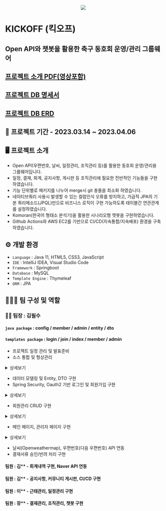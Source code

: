 <p align="center">
  <img src="https://user-images.githubusercontent.com/116870617/231791531-9e7ee801-a462-4b7a-977d-1e56b195e28b.png">
</p>

# KICKOFF (킥오프)
## Open API와 챗봇을 활용한 축구 동호회 운영/관리 그룹웨어 
## [프로젝트 소개 PDF(영상포함)](https://drive.google.com/file/d/18gtjqQk1KOKh-EcekBsUl4dJVbOpZ3JZ/view?usp=share_link)
## [프로젝트 DB 명세서](https://drive.google.com/file/d/187f50y_fUM-Pkhs0hEeW8VLSJVCvn7U-/view?usp=share_link)
## [프로젝트 DB ERD](https://drive.google.com/file/d/1JvddvhrdoV1i78wkrrgPDKJa1tq9k7LW/view?usp=share_link)

## 📅 프로젝트 기간 - 2023.03.14 ~ 2023.04.06

## 🖥️ 프로젝트 소개
- Open API(우편번호, 날씨, 일정관리, 조직관리 등)를 활용한 동호회 운영/관리용 그룹웨어입니다.
- 일정, 결재, 회계, 공지사항, 게시판 등 조직관리에 필요한 전반적인 기능들을 구현하였습니다.
- 기능 단위별로 패키지를 나누어 merge시 git 충돌을 최소화 하였습니다. 
- 네이티브쿼리 사용시 발생할 수 있는 컬럼인식 오류를 방지하고, 가급적 JPA의 기본 쿼리메소드(JPQL)만으로 비즈니스 로직이 구현 가능하도록 테이블간 연관관계를 설정하였습니다.
- Komoran(한국어 형태소 분석기)을 활용한 시나리오형 챗봇을 구현하였습니다.
- Github Actions와 AWS EC2를 기반으로 CI/CD(지속통합/지속배포) 환경을 구축하였습니다.

## ⚙️ 개발 환경
- `Language` : Java 11, HTML5, CSS3, JavaScript
- `IDE` : IntelliJ IDEA, Visual Studio Code
- `Framework` : Springboot
- `Database` : MySQL
- `Template Engine` : Thymeleaf 
- `ORM` : JPA <br>

## 🧑‍🤝‍🧑 팀 구성 및 역할
### 👨‍💻 팀장 : 김필수 <br>
#### `java package` : config / member / admin / entity / dto <br>
#### `templates package` : login / join / index / member / admin <br>
- 프로젝트 일정 관리 및 발표준비
- 소스 통합 및 형상관리

<details>
<summary>상세보기</summary>
<br>
  <p align="center"><img src="https://user-images.githubusercontent.com/116870617/231946224-024f51b0-332d-4b84-873d-ae8d5f70f93b.png"></p> 
<br>
  <p align="center">프로젝트 형상관리를 위한 기본 저장소를 생성합니다.</p>
<br>
  <p align="center"><img src="https://user-images.githubusercontent.com/116870617/231946228-d8212fef-59a7-431a-94f3-99f76ccc340b.png"></p>
<br>
  <p align="center">팀원들을 collaborators 및 contributers로 지정하여 저장소에 대한 pull Request뿐만 아니라 직접적인 push, pull의 권한을 부여하였습니다.</p>
<br>
  <p align="center"><img src="https://user-images.githubusercontent.com/116870617/231946229-022ab668-468c-4acb-9b14-26cd3b3444e8.png"></p>
<br>
  <p align="center">프로젝트 저장소를 fork하여 팀원 각자가 복사한 저장소를 통해 담당 파트별 소스코드를 업데이트할 수 있도록 합니다.</p>
<br>
  <p align="center"><img src="https://user-images.githubusercontent.com/116870617/231946230-60aa3a72-5905-4790-880a-a3ec82558599.png"></p>
<br>
  <p align="center">특정 파트의 코드가 업데이트 되는대로 fork 저장소에서 프로젝트 저장소에 pull Request를 보냅니다.</p>
<br>
  <p align="center"><img src="https://user-images.githubusercontent.com/116870617/231946232-acf9471d-85b8-4f90-a9b8-83d54c3af94a.png"></p>
<br>
  <p align="center">pull request의 커밋 내역을 확인하여 confirm을 통해 해당 수정사항을 프로젝트 저장소의 소스와 merge한 뒤,</p>
  <p align="center">각자의 fork 저장소에서 최신화합니다.</p>
<br>
</details>

- 데이터 모델링 및 Entity, DTO 구현
- Spring Security, Oauth2 기반 로그인 및 회원가입 구현

<details>
<summary>상세보기</summary>
<br>
  <p align="center"><img src="https://user-images.githubusercontent.com/116870617/231950119-3478b0a0-5bc1-4da0-9d0a-81f874d26a91.png"></p> 
<br>
  <p align="center">페이지의 인증 및 인가를 처리하는 SecurityFilterChain객체를 통해 페이지별 접근권한과 기본적인 로그인 설정을 구현합니다.</p>
  
  ```java
// --------- WebSecurityConfig ----------
  
@Configuration
@EnableWebSecurity
@RequiredArgsConstructor
public class WebSecurityConfig {

    @Autowired
    private LoginService loginService;

//    private final AuthenticationFailureHandler failureHandler;

    @Bean
    public SecurityFilterChain securityFilterChain(HttpSecurity http) throws Exception{

        http.csrf().disable();

        // 권한 => GUEST(회원가입 후 관리자 승인 필요), MEMBER(일반회원), ADMIN(관리자), BLACK(정지회원)
        http.authorizeHttpRequests()
                .antMatchers("/login","/join","/naver").permitAll()  // 모든 유저 접근 가능
                .antMatchers("/css/**", "/js/**", "/img/**").permitAll()
  
  // 로그인
  
        http.formLogin()
                .loginPage("/login")
                .usernameParameter("mEmail") // 로그인시 해당하는 아이디 name->userEmail
                .passwordParameter("mPw")
                .loginProcessingUrl("/loginOk") // POST 로 보내는 액션
              .failureUrl("/login")
                .defaultSuccessUrl("/index", true)   // 성공시 URL
                .and()
                .oauth2Login()
                .loginPage("/login");

  // 로그아웃
  
        http.logout()
                .logoutRequestMatcher(new AntPathRequestMatcher("/logout"))
                .logoutSuccessUrl("/login");

        http.userDetailsService(loginService);

        return http.build();
    }
  
// --------- SecurityUser ----------
  
@Getter
@Setter
@ToString
public class SecurityUser extends User {

    // 로그인 정보 사용자
    private MemberEntity memberEntity;

    public SecurityUser(MemberEntity memberEntity) {
        super(memberEntity.getMEmail(), memberEntity.getMPw(),
                AuthorityUtils.createAuthorityList(memberEntity.getMRole().toString()));

        this.memberEntity = memberEntity;
    }
}
  
// --------- LoginService ----------
  
@Service
@RequiredArgsConstructor
public class LoginService implements UserDetailsService {

    private final MemberRepository memberRepository;

    @Override
    public UserDetails loadUserByUsername(String mEmail) throws UsernameNotFoundException {
        // DB에 해당 회원정보가 있는지 확인
        Optional<MemberEntity> memberEntity = memberRepository.findBymEmail(mEmail);

        if(memberEntity.isEmpty()){
            throw new UsernameNotFoundException("사용자가 없습니다.");
        }


        MemberEntity memberEntity1 = memberEntity.get();

        System.out.println(memberEntity1.getMEmail() + "<<<<<<<< email");
        System.out.println(memberEntity1.getMPw() + "<<<<<<<< pw");
        System.out.println(memberEntity1.getMName() + "<<<<<<<< name");
        System.out.println(memberEntity1.getMTel() + "<<<<<< tel");

        return User.builder()
                .username(memberEntity1.getMEmail())
                .password(memberEntity1.getMPw())
                .roles(memberEntity1.getMRole().toString())
                .build();
    }
}
  
  ```
  
<br>
  <p align="center"><img src="https://user-images.githubusercontent.com/116870617/231950129-6ae46cd3-0cda-4216-976f-f781a26e3927.png"></p>
<br>
  <p align="center">.yml에 oauth2를 통한 소셜로그인(google, naver, kakao)을 위한 api설정을 합니다.</p>
<br>
  <p align="center"><img src="https://user-images.githubusercontent.com/116870617/231950130-35133640-cadb-4690-b3d2-414dfb213336.png"></p>
<br>
  <p align="center">회원가입시 우편번호 API를 활용하여 사용자의 주소를 입력받으며, multipartfile 객체를 통해 프로필 사진을 등록할 수 있습니다.</p>
<br>
  <p align="center"><img src="https://user-images.githubusercontent.com/116870617/231950133-d8cd18df-eacb-4b01-aca4-ab8e8e7648a2.png"></p>
<br>
  <p align="center">@Valid와 BindingResult 객체를 통해 필수입력정보에 대한 유효성 검사를 진행합니다.</p>
  
  ```java
// ---------- MemberDto ------------
@Getter
@Setter
@AllArgsConstructor
@NoArgsConstructor
@Builder
@ToString
public class MemberDto {

    private Long mId;

    @NotBlank(message = "이메일은 필수 입력 사항입니다.")
    @Pattern(regexp = "^[A-Za-z0-9._%+-]+@[A-Za-z0-9.-]+.[A-Za-z]{2,6}$", message = "이메일 형식이 맞지 않습니다." )
    private String mEmail;

    @NotBlank(message = "비밀번호는 필수 입력 사항입니다.")
    private String mPw;

    private String mZipcode;
    private String mAddr1;
    private String mAddr2;

    @NotBlank(message = "닉네임은 필수 입력 사항입니다.")
    @Pattern(regexp = "[A-Za-z0-9가-힣]{2,}", message = "닉네임 형식이 올바르지 않습니다.")
    private String mName;

    @NotBlank(message = "전화번호는 필수 입력 사항입니다")
    @Pattern(regexp = "[0-9]{2,3}-[0-9]{3,4}-[0-9]{4}", message = "전화번호 형식이 맞지 않습니다.")
    private String mTel;

    private String mIntro;
    private LocalDateTime mCreate;
    private Role mRole;
    private String mDept;
    private String mPosition;
    private int mAttach;
    private MultipartFile profileImg;

    private String originName;
    private String saveName;

// --------- MainController -----------

  //    회원가입
    @PostMapping("/joinOk")
    public String joinOk(@Valid MemberDto memberDto, BindingResult bindingResult) throws IOException {

        if(bindingResult.hasErrors()){
            return "join";
        }

        int rs = memberService.memberJoin(memberDto);

        if (rs!=1) {
            System.out.println("join fail !");
            return "redirect:/join";
        } else {
            System.out.println("join success !");
            return "redirect:/login";
        }

    }
    
// ---------- MemberService ------------

//    회원가입
    @Transactional
    public int memberJoin(MemberDto memberDto) throws IOException {

        if(memberDto.getProfileImg().isEmpty()){
//            파일이 없을때
            Long id = memberRepository.save(MemberEntity.toMemberEntity(memberDto,passwordEncoder)).getMId();

            if (memberRepository.findById(id).isEmpty()){
                return 0;
            } else {
                return 1;
            }

        } else {
//            파일이 있을때
            
//            1. 실제 파일 저장

            MultipartFile multipartFile = memberDto.getProfileImg();
            String originName = multipartFile.getOriginalFilename();  // 원본파일명
            UUID uuid = UUID.randomUUID();  // 랜덤파일명 생성

            String saveName = uuid+"_"+originName;  // 저장파일명
            String filePath = "C:/saveFiles/"+saveName;  // 파일저장경로

            multipartFile.transferTo(new File(filePath));  // 해당 경로에 저장
            
//            2. DB에 파일 정보 저장 (회원정보 저장 후, 그 id를 받아서 file entity에도 저장)

            Long id = memberRepository.save(MemberEntity.toMemberEntity(memberDto,passwordEncoder)).getMId();
            MemberEntity memberEntity = memberRepository.findById(id).get();

            Long profileId = profileRepository.save(ProfileEntity.toProfileEntity(memberEntity,originName,saveName)).getProfileId();

            if(profileRepository.findById(profileId).isEmpty()){
                return 0;
            } else {
                return 1;
            }

        }

    }
  ```
  
<br>
</details>

- 회원관리 CRUD 구현

<details>
<summary>상세보기</summary>
<br>
  <p align="center"><img src="https://user-images.githubusercontent.com/116870617/231952108-cdb090f3-0bae-4257-ba17-95e018937c93.png"></p> 
<br>
  <p align="center">회원상세 메뉴에선 Principal 객체를 통해 현재 로그인한 회원정보를 불러옵니다.</p>
  
  ```java
// ----------- MemberController ------------

@Controller
@RequiredArgsConstructor
@RequestMapping("/member")
public class MemberController {

    private final MemberService memberService;
    private final MemberRepository memberRepository;
    private final BoardService boardService;

//    회원정보 상세 (로그인 회원)
    @GetMapping("/detail")
    public String memberDetail(Model model, Principal principal){

        String mEmail = principal.getName();
        System.out.println(mEmail+"<<<< member Email");

        MemberDto memberDto = memberService.getMemberDetail(mEmail);

        model.addAttribute("memberDto",memberDto);

        return "member/memberDetail";
    }
    
// ------------ MemberService --------------

    public MemberDto getMemberDetail(String mEmail) {

        MemberEntity memberEntity = memberRepository.findBymEmail(mEmail).get();

        if(memberEntity==null){
            System.out.println("======== memberDetail fail ========");
            return null;
        }

        return MemberDto.toMemberDto(memberEntity);
    }
    
  ```
  
<br>
  <p align="center"><img src="https://user-images.githubusercontent.com/116870617/231952118-a699b845-1817-46b1-80d9-b0b501df3455.png"></p>
<br>
  <p align="center">회원수정시 기존의 회원ID값을 넘겨줌으로써, save 메소드가 수정으로 처리될 수 있도록 하였습니다.</p>
  <p align="center">프로필 사진을 수정하지 않을 경우 현재 저장파일명을 계속 사용하여 기존 이미지를 그대로 사용하도록 하였습니다.</p>
  
```java
// ----------- MemberController -------------

//    회원수정 실행
    @PostMapping("/updateOk")
    public String memberUpdateDo(@Valid MemberDto memberDto, BindingResult bindingResult,
                                 Principal principal, Model model) throws IOException {

        if(bindingResult.hasErrors()){
//            유효성 검사 에러 발생시
            String mEmail = principal.getName();

            MemberDto memberDto2 = memberService.getMemberDetail(mEmail);
            model.addAttribute("memberDto",memberDto);

            return "member/memberUpdate";
        }

        int rs = memberService.memberUpdate(memberDto);

        if(rs!=1){
            System.out.println("member update fail !");
            return null;
        }
        return "redirect:/member/detail";
    }
    
// ------------ MemberService ---------------

 @Transactional
    public int memberUpdate(MemberDto memberDto) throws IOException {

        if(memberDto.getProfileImg().isEmpty()) {
//            수정할 파일이 없을 때 => 기존 이미지 사용

            memberRepository.save(MemberEntity.toMemberEntity2(memberDto,passwordEncoder));

        } else {
//            수정할 파일이 있을 때 => 기존 파일 삭제 후, 수정할 파일 저장
//            1. 기존 파일 삭제
           ProfileEntity profileEntity =
                   profileRepository.findAllByMId(memberDto.getMId());
           
           if(profileEntity!=null){
//              기존에 등록된 이미지가 존재할 경우 삭제
               profileRepository.delete(profileEntity);
           }

//               기존 파일 삭제 성공하면 다시 파일 추가
            MultipartFile multipartFile = memberDto.getProfileImg();
            String originName = multipartFile.getOriginalFilename();  // 원본파일명
            UUID uuid = UUID.randomUUID();  // 랜덤파일명 생성

            String saveName = uuid+"_"+originName;  // 저장파일명
            String filePath = "C:/saveFiles/"+saveName;  // 파일저장경로

            multipartFile.transferTo(new File(filePath));  // 해당 경로에 저장

//            2. DB에 파일 정보 저장 (회원정보 저장 후, 그 id를 받아서 file entity에도 저장)

            Long id = memberRepository.save(MemberEntity.toMemberEntity2(memberDto,passwordEncoder)).getMId();
            MemberEntity memberEntity = memberRepository.findById(id).get();

            Long profileId = profileRepository.save(ProfileEntity.toProfileEntity(memberEntity,originName,saveName)).getProfileId();

            if(profileRepository.findById(profileId).isEmpty()){
                return 0;
            }
        }
            return 1;
    }

```

<br>
  <p align="center"><img src="https://user-images.githubusercontent.com/116870617/231952120-482b082c-1671-462a-934a-dcd426e0f768.png"></p>
<br>
  <p align="center">작성글 관리 메뉴에서 전체 게시글 중, 현재 로그인한 회원의 ID값을 갖는 게시글만 findAllby 메소드를 사용하여 가져옵니다.</p>
  
  ```java
// ----------- MemberController --------------

  //    작성글 관리 => 해당 회원이 쓴 글 목록
    @GetMapping("/myBoardList")
    public String myBoardList(@PageableDefault(page = 0, size = 10, sort = "board_id",
                            direction = Sort.Direction.DESC) Pageable pageable,
                            Model model, Principal principal) {

            String mEmail = principal.getName();
            Long mId = memberRepository.findBymEmail(mEmail).get().getMId();

            Page<BoardDto> boardList = null;

            boardList = boardService.myBoardListDo(mId, pageable);

            int totalPage = boardList.getTotalPages();  // 총 페이지 수
            int blockNum = 3;                            // 화면에 표시할 페이지 수
            int nowPage = boardList.getNumber();        // 현재페이지
            int startPage = (int) ((Math.floor(nowPage / blockNum) * blockNum) + 1 <= totalPage ? (Math.floor(nowPage / blockNum) * blockNum) + 1 : totalPage);
            // 블록의 첫페지이지
            // 블록이 3일 경우     123 -> 1, 456  -> 4 , 789 -> 7

            int endPage = (startPage + blockNum - 1 < totalPage ? startPage + blockNum - 1 : totalPage);

            model.addAttribute("boardList", boardList);
            model.addAttribute("nowPage", nowPage);
            model.addAttribute("startPage", startPage);
            model.addAttribute("endPage", endPage);

            return "member/myBoardList";
    }
    
// ------------- MemberService --------------

@Transactional
    public void boardDeleteDo(Long productId) {
        boardReposistory.deleteById(productId);
    }

    public Page<BoardDto> myBoardListDo(Long mId, Pageable pageable) {

        Page<BoardEntity> boardEntityPage = boardReposistory.findAllBymId(mId,pageable);
        Page<BoardDto> boardDtoPage = boardEntityPage.map(boardEntity -> BoardDto.toBoardDto(boardEntity));

        return boardDtoPage;
    }
    
// -------------- MemberRepository --------------

    @Query(value = "select * from board " +
            "where m_id=:mId",nativeQuery = true)
    Page<BoardEntity> findAllBymId(@Param("mId") Long mId, Pageable pageable);
    
  ```
  
<br>
</details>

- 메인 페이지, 관리자 페이지 구현
  
<details>
<summary>상세보기</summary>
<br>
  <p align="center"><img src="https://user-images.githubusercontent.com/116870617/231962498-90ed947f-56cb-4bc4-8400-d982f1f4a5e8.png"></p> 
<br>
  <p align="center">Open API를 활용하여 날씨(Openweather)와 일정관리(fullcalender) 기능을 추가하였으며,</p>
  <p align="center">공지사항 및 커뮤니티 게시판의 최신 글목록도 조회하도록 하였습니다.</p>
  
  
  ```javascript
  
// ------------ weather.js --------------
  
  // 현재시간 출력
    $(document).ready(function () {
    
      function convertTime() {
          let now = new Date();
    
          let year = now.getFullYear();
          let month = now.getMonth() + 1;
          let date = now.getDate();
          let hours = now.getHours();
          let minutes = now.getMinutes() <= 9 ? '0' + now.getMinutes() : now.getMinutes();
          // hour(시)가 12 이상이면 오후(pm), 12 미만이면 오전(am)으로 설정
          let ampm = hours >= 12 ? 'pm' : 'am';
          // heour(시)를 12시간 단위로 변경 => 13시부터 12로 나눈 나머지(1~12)로, 그 미만은 그대로
          let hours2 = hours > 12 ? hours % 12 : hours;

          let weekday = new Array(7);
          weekday[0] = "일";
          weekday[1] = "월";
          weekday[2] = "화";
          weekday[3] = "수";
          weekday[4] = "목";
          weekday[5] = "금";
          weekday[6] = "토";
    
          let n = weekday[now.getDay()];
    
          return year +'.'+ month + '.' + date + '(' + n + ') ' + hours2 + ':' + minutes + ampm;
      }
    
      let currentTime = convertTime();
      $('.nowtime').append(currentTime);
    });
    
    // API 요청
    $.getJSON('https://api.openweathermap.org/data/2.5/weather?q=Seoul,kr&appid=5a87979705c7dd0e87fc7cfda0976f92&lang=kr&units=metric',
    function (WeatherResult) {
    
      // 파라미터
      // q : 도시명
      // appid : apikey (발급필요)
      // lang : 언어 (kr : 한국어)
      // units : 온도표시 방식 (metric : 섭씨)
    
      // 날씨정보 출력
      Math.round
      $('.SeoulWeatherDesc').append(WeatherResult.weather[0].description);
      $('.SeoulNowtemp').append(Math.round(WeatherResult.main.temp,1)+'°C');
      $('.SeoulLowtemp').append(Math.round(WeatherResult.main.temp_min,1)+'°C');
      $('.SeoulHightemp').append(Math.round(WeatherResult.main.temp_max,1)+'°C');
    
      //날씨아이콘출력
      //WeatherResult.weater[0].icon
      let weathericonUrl =
          '<img src= "http://openweathermap.org/img/wn/'
          + WeatherResult.weather[0].icon +
          '.png" alt="' + WeatherResult.weather[0].description + '"/>'
    
      $('.SeoulIcon').html(weathericonUrl);
    });

};
  ```
  
<br>
  <p align="center"><img src="https://user-images.githubusercontent.com/116870617/231962503-bab18dc4-db88-429a-8fa6-cf0227712c9c.png"></p>
<br>
  <p align="center">관리자메뉴 내 회원관리 페이지에선 전체회원목록을 Page객체를 통해 정보를 가져오며, 검색기능도 추가하였습니다.</p>
  <p align="center">display:gird 설정을 통해 일정한 사이즈의 회원정보 요소가 자동을 생성되도록 하였습니다.</p>
  
  ```java
// ------------ MemberController -------------

  //    관리자메뉴 - 전체 회원목록
    @GetMapping("/memberList")
    public String memberList(@PageableDefault(page = 0, size = 8, sort = "mCreate", direction = Sort.Direction.DESC)
                             Pageable pageable, Model model,
                             @RequestParam(value = "type",required = false) String type,
                             @RequestParam(value = "search",required = false) String search) {

        Page<MemberDto> memberList = memberService.getMemberList(pageable);

//        검색조회
        if(type != null && search != null) {

            if(type.equals("mName")) {
//                이름으로 검색
                memberList = memberService.findMemberName(search,pageable);
            } else if (type.equals("mEmail")) {
//                이메일로 검색
                memberList = memberService.findMemberEmail(search,pageable);
            } else if (type.equals("mTel")) {
//                연락처로 검색
                memberList = memberService.findMemberTel(search,pageable);
            }

        }

        int totalPage = memberList.getTotalPages();  // 총 페이지 수
        int blockNum = 3;                            // 화면에 표시할 페이지 수 => 2페이지씩 표시
        int nowPage = memberList.getNumber();        // 현재페이지
        int startPage = (int)((Math.floor(nowPage/blockNum)*blockNum)+1 <= totalPage ? (Math.floor(nowPage/blockNum)*blockNum)+1 : totalPage);
        // 블록의 첫페지이지
        // 블록이 3일 경우     123 -> 1, 456  -> 4 , 789 -> 7
        // Math.floor -> 올림

        int endPage = (startPage + blockNum-1 < totalPage ? startPage + blockNum-1 : totalPage);
        // 블록의 마지막 페이지
        // 블록이 3일 경우      123 -> 3, 456  -> 5 , 789 -> 9
        // 시작페이지+블록-1> 전체 페이지 -> 마지막페이지숫자(시작페이지+블록-1)

        model.addAttribute("memberList", memberList);
        model.addAttribute("startPage", startPage);
        model.addAttribute("endPage", endPage);

        return "member/adminMemberList";
    }
    
// --------- MemberService -----------

//    관리자메뉴 내 회원목록 검색 - 이름 기준
    public Page<MemberDto> findMemberName(String search, Pageable pageable) {
        
        Page<MemberEntity> memberEntityPage = memberRepository.findBymNameContaining(search,pageable);

        if (memberEntityPage.isEmpty()){
            return null;
        }

        Page<MemberDto> memberDtoPage = memberEntityPage.map(MemberDto::toMemberDto);

        return memberDtoPage;
    }

//    관리자메뉴 내 회원목록 검색 - 이메일 기준
    public Page<MemberDto> findMemberEmail(String search, Pageable pageable) {

        Page<MemberEntity> memberEntityPage = memberRepository.findBymEmailContaining(search,pageable);

        if (memberEntityPage.isEmpty()){
            return null;
        }

        Page<MemberDto> memberDtoPage = memberEntityPage.map(MemberDto::toMemberDto);

        return memberDtoPage;
    }

//    관리자메뉴 내 회원목록 검색 - 연락처 기준
    public Page<MemberDto> findMemberTel(String search, Pageable pageable) {

        Page<MemberEntity> memberEntityPage = memberRepository.findBymTelContaining(search,pageable);

        if (memberEntityPage.isEmpty()){
            return null;
        }

        Page<MemberDto> memberDtoPage = memberEntityPage.map(MemberDto::toMemberDto);

        return memberDtoPage;
    }
    
  ```
  
<br>
  <p align="center"><img src="https://user-images.githubusercontent.com/116870617/231962509-fa6723b9-48a2-42b0-a835-8170301f1788.png"></p>
<br>
  <p align="center">회원목록에서 특정회원 정보 클릭시 회원상세 페이지로 이동합니다.</p>
<br>
  <p align="center"><img src="https://user-images.githubusercontent.com/116870617/231962515-6f286f7f-7b8e-425e-be49-304479530ac7.png"></p>
<br>
  <p align="center">공지사항 관리에선 전체 공지사항 게시물에 대한 RUD가 가능합니다.</p>
<br>
  <p align="center"><img src="https://user-images.githubusercontent.com/116870617/231962518-11b91f74-4777-4acc-9468-80532627ddfd.png"></p>
<br>
  <p align="center">게시판 관리에선 전체 커뮤니티 게시판의 게시물에 대한 RUD가 가능합니다.</p>
<br>
</details>
  
- 날씨(Openweathermap), 우편번호(다음 우편번호) API 연동
- 결재서류 승인/반려 처리 구현 <br>

#### 팀원 : 김** - 회계내역 구현, Naver API 연동 <br>
#### 팀원 : 김** - 공지사항, 커뮤니티 게시판, CI/CD 구현 <br>
#### 팀원 : 이** - 근태관리, 일정관리 구현 <br>
#### 팀원 : 장** - 결재관리, 조직관리, 챗봇 구현

